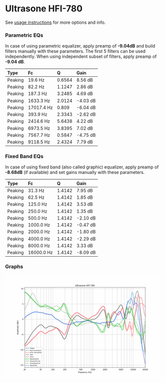 # Ultrasone HFI-780
See [usage instructions](https://github.com/jaakkopasanen/AutoEq#usage) for more options and info.

### Parametric EQs
In case of using parametric equalizer, apply preamp of **-9.04dB** and build filters manually
with these parameters. The first 5 filters can be used independently.
When using independent subset of filters, apply preamp of **-9.04 dB**.

| Type    | Fc         |      Q | Gain     |
|:--------|:-----------|:-------|:---------|
| Peaking | 19.6 Hz    | 0.6564 | 8.56 dB  |
| Peaking | 82.2 Hz    | 1.1247 | 2.86 dB  |
| Peaking | 187.3 Hz   | 3.2485 | 4.69 dB  |
| Peaking | 1633.3 Hz  | 2.0124 | -4.03 dB |
| Peaking | 17017.4 Hz | 0.809  | -6.04 dB |
| Peaking | 393.9 Hz   | 2.3343 | -2.62 dB |
| Peaking | 2414.6 Hz  | 5.6438 | 4.22 dB  |
| Peaking | 6973.5 Hz  | 3.8395 | 7.02 dB  |
| Peaking | 7567.7 Hz  | 0.5847 | -4.75 dB |
| Peaking | 9118.5 Hz  | 2.4324 | 7.79 dB  |

### Fixed Band EQs
In case of using fixed band (also called graphic) equalizer, apply preamp of **-8.68dB**
(if available) and set gains manually with these parameters.

| Type    | Fc         |      Q | Gain     |
|:--------|:-----------|:-------|:---------|
| Peaking | 31.3 Hz    | 1.4142 | 7.95 dB  |
| Peaking | 62.5 Hz    | 1.4142 | 1.85 dB  |
| Peaking | 125.0 Hz   | 1.4142 | 3.53 dB  |
| Peaking | 250.0 Hz   | 1.4142 | 1.35 dB  |
| Peaking | 500.0 Hz   | 1.4142 | -2.10 dB |
| Peaking | 1000.0 Hz  | 1.4142 | -0.47 dB |
| Peaking | 2000.0 Hz  | 1.4142 | -1.80 dB |
| Peaking | 4000.0 Hz  | 1.4142 | -2.29 dB |
| Peaking | 8000.0 Hz  | 1.4142 | 3.33 dB  |
| Peaking | 16000.0 Hz | 1.4142 | -8.09 dB |

### Graphs
![](./Ultrasone%20HFI-780.png)